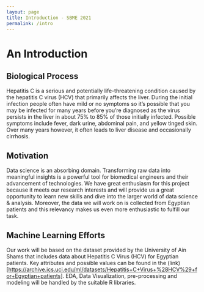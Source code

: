 ```yaml
---
layout: page
title: Introduction - SBME 2021
permalink: /intro
---
```


# An Introduction

## Biological Process

Hepatitis C is a serious and potentially life-threatening
condition caused by the hepatitis C virus (HCV) that primarily affects the liver. During the initial infection people
often have mild or no symptoms so it’s possible that you
may be infected for many years before you’re diagnosed as
the virus persists in the liver in about 75% to 85% of those
initially infected. Possible symptoms include fever, dark
urine, abdominal pain, and yellow tinged skin. Over many
years however, it often leads to liver disease and occasionally cirrhosis.


## Motivation

Data science is an absorbing domain. Transforming raw
data into meaningful insights is a powerful tool for biomedical engineers and their advancement of technologies. We
have great enthusiasm for this project because it meets our
research interests and will provide us a great opportunity to
learn new skills and dive into the larger world of data science & analysis. Moreover, the data we will work on is
collected from Egyptian patients and this relevancy makes
us even more enthusiastic to fulfill our task.

## Machine Learning Efforts

Our work will be based on the dataset provided by the
University of Ain Shams that includes data about Hepatitis
C Virus (HCV) for Egyptian patients. Key attributes and
possible values can be found in the (link)[https://archive.ics.uci.edu/ml/datasets/Hepatitis+C+Virus+%28HCV%29+for+Egyptian+patients]. EDA, Data Visualization, pre-processing and modeling will be handled by
the suitable R libraries.

